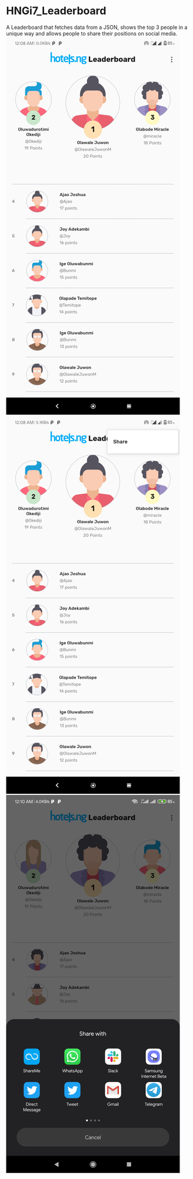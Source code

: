 # HNGi7_Leaderboard
A Leaderboard that fetches data from a JSON, shows the top 3 people in a unique way and allows people to share their positions on social media.
![screenshot 1](screenshots/1.jpg)
![screenshot 2](screenshots/2.jpg)
![screenshot 3](screenshots/3.jpg)
